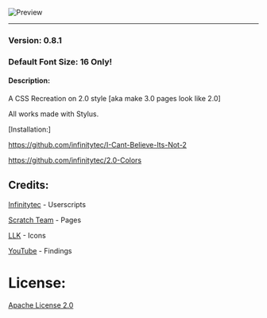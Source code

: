 ![Preview](https://raw.githubusercontent.com/gliczide/Scratch-2.1/main/preview.png)

---

### Version: 0.8.1
### Default Font Size: 16 Only!

#### Description: 
A CSS Recreation on 2.0 style [aka make 3.0 pages look like 2.0]

All works made with Stylus.

[Installation:]

https://github.com/infinitytec/I-Cant-Believe-Its-Not-2

https://github.com/infinitytec/2.0-Colors

## Credits:

[Infinitytec](https://github.com/infinitytec) - Userscripts

[Scratch Team](https://scratch.mit.edu) - Pages

[LLK](https://github.com/LLK/scratch-html5) - Icons

[YouTube](https://youtube.com) - Findings

# License:
[Apache License 2.0](https://raw.githubusercontent.com/gliczide/Scratch-2.1/705bf71be280658df560815bdd4d85394afa0af8/LICENSE)
